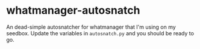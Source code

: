 # whatmanager-autosnatch
An dead-simple autosnatcher for whatmanager that I'm using on my seedbox. Update the variables in `autosnatch.py` and you should be ready to go.
